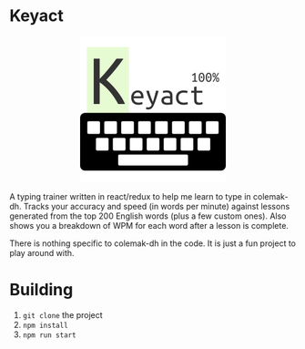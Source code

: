 # Keyact
<p align="center">
  <img src="src/assets/Logo.png" alt="Keyact Logo"/>
</p>
A typing trainer written in react/redux to help me learn to type in colemak-dh. Tracks your accuracy and speed (in words per minute) against lessons generated from the top 200 English words (plus a few custom ones). Also shows you a breakdown of WPM for each word after a lesson is complete.

There is nothing specific to colemak-dh in the code. It is just a fun project to play around with.

# Building
1. `git clone` the project
1. `npm install`
1. `npm run start`
